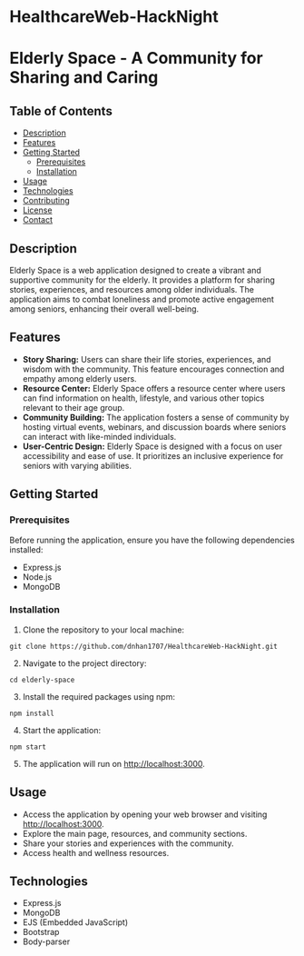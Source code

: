 # HealthcareWeb-HackNight
<h1>Elderly Space - A Community for Sharing and Caring</h1>

<h2>Table of Contents</h2>
<ul>
    <li><a href="#description">Description</a></li>
    <li><a href="#features">Features</a></li>
    <li><a href="#getting-started">Getting Started</a>
        <ul>
            <li><a href="#prerequisites">Prerequisites</a></li>
            <li><a href="#installation">Installation</a></li>
        </ul>
    </li>
    <li><a href="#usage">Usage</a></li>
    <li><a href="#technologies">Technologies</a></li>
    <li><a href="#contributing">Contributing</a></li>
    <li><a href="#license">License</a></li>
    <li><a href="#contact">Contact</a></li>
</ul>

<h2 id="description">Description</h2>
<p>Elderly Space is a web application designed to create a vibrant and supportive community for the elderly. It provides a platform for sharing stories, experiences, and resources among older individuals. The application aims to combat loneliness and promote active engagement among seniors, enhancing their overall well-being.</p>

<h2 id="features">Features</h2>
<ul>
    <li><strong>Story Sharing:</strong> Users can share their life stories, experiences, and wisdom with the community. This feature encourages connection and empathy among elderly users.</li>
    <li><strong>Resource Center:</strong> Elderly Space offers a resource center where users can find information on health, lifestyle, and various other topics relevant to their age group.</li>
    <li><strong>Community Building:</strong> The application fosters a sense of community by hosting virtual events, webinars, and discussion boards where seniors can interact with like-minded individuals.</li>
    <li><strong>User-Centric Design:</strong> Elderly Space is designed with a focus on user accessibility and ease of use. It prioritizes an inclusive experience for seniors with varying abilities.</li>
</ul>

<h2 id="getting-started">Getting Started</h2>
<h3 id="prerequisites">Prerequisites</h3>
<p>Before running the application, ensure you have the following dependencies installed:</p>
<ul>
    <li>Express.js</li>
    <li>Node.js</li>
    <li>MongoDB</li>
</ul>

<h3 id="installation">Installation</h3>
<ol>
    <li>Clone the repository to your local machine:</li>
</ol>
<pre><code>git clone https://github.com/dnhan1707/HealthcareWeb-HackNight.git</code></pre>
<ol start="2">
    <li>Navigate to the project directory:</li>
</ol>
<pre><code>cd elderly-space</code></pre>
<ol start="3">
    <li>Install the required packages using npm:</li>
</ol>
<pre><code>npm install</code></pre>
<ol start="4">
    <li>Start the application:</li>
</ol>
<pre><code>npm start</code></pre>
<ol start="5">
    <li>The application will run on <a href="http://localhost:3000">http://localhost:3000</a>.</li>
</ol>

<h2 id="usage">Usage</h2>
<ul>
    <li>Access the application by opening your web browser and visiting <a href="http://localhost:3000">http://localhost:3000</a>.</li>
    <li>Explore the main page, resources, and community sections.</li>
    <li>Share your stories and experiences with the community.</li>
    <li>Access health and wellness resources.</li>
</ul>

<h2 id="technologies">Technologies</h2>
<ul>
    <li>Express.js</li>
    <li>MongoDB</li>
    <li>EJS (Embedded JavaScript)</li>
    <li>Bootstrap</li>
    <li>Body-parser</li>
</ul>
